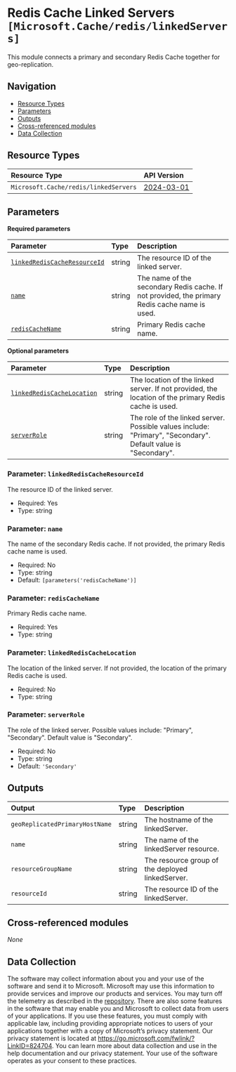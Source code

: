 # Redis Cache Linked Servers `[Microsoft.Cache/redis/linkedServers]`

This module connects a primary and secondary Redis Cache together for geo-replication.

## Navigation

- [Resource Types](#Resource-Types)
- [Parameters](#Parameters)
- [Outputs](#Outputs)
- [Cross-referenced modules](#Cross-referenced-modules)
- [Data Collection](#Data-Collection)

## Resource Types

| Resource Type | API Version |
| :-- | :-- |
| `Microsoft.Cache/redis/linkedServers` | [2024-03-01](https://learn.microsoft.com/en-us/azure/templates/Microsoft.Cache/redis/linkedServers) |

## Parameters

**Required parameters**

| Parameter | Type | Description |
| :-- | :-- | :-- |
| [`linkedRedisCacheResourceId`](#parameter-linkedrediscacheresourceid) | string | The resource ID of the linked server. |
| [`name`](#parameter-name) | string | The name of the secondary Redis cache. If not provided, the primary Redis cache name is used. |
| [`redisCacheName`](#parameter-rediscachename) | string | Primary Redis cache name. |

**Optional parameters**

| Parameter | Type | Description |
| :-- | :-- | :-- |
| [`linkedRedisCacheLocation`](#parameter-linkedrediscachelocation) | string | The location of the linked server. If not provided, the location of the primary Redis cache is used. |
| [`serverRole`](#parameter-serverrole) | string | The role of the linked server. Possible values include: "Primary", "Secondary". Default value is "Secondary". |

### Parameter: `linkedRedisCacheResourceId`

The resource ID of the linked server.

- Required: Yes
- Type: string

### Parameter: `name`

The name of the secondary Redis cache. If not provided, the primary Redis cache name is used.

- Required: No
- Type: string
- Default: `[parameters('redisCacheName')]`

### Parameter: `redisCacheName`

Primary Redis cache name.

- Required: Yes
- Type: string

### Parameter: `linkedRedisCacheLocation`

The location of the linked server. If not provided, the location of the primary Redis cache is used.

- Required: No
- Type: string

### Parameter: `serverRole`

The role of the linked server. Possible values include: "Primary", "Secondary". Default value is "Secondary".

- Required: No
- Type: string
- Default: `'Secondary'`


## Outputs

| Output | Type | Description |
| :-- | :-- | :-- |
| `geoReplicatedPrimaryHostName` | string | The hostname of the linkedServer. |
| `name` | string | The name of the linkedServer resource. |
| `resourceGroupName` | string | The resource group of the deployed linkedServer. |
| `resourceId` | string | The resource ID of the linkedServer. |

## Cross-referenced modules

_None_

## Data Collection

The software may collect information about you and your use of the software and send it to Microsoft. Microsoft may use this information to provide services and improve our products and services. You may turn off the telemetry as described in the [repository](https://aka.ms/avm/telemetry). There are also some features in the software that may enable you and Microsoft to collect data from users of your applications. If you use these features, you must comply with applicable law, including providing appropriate notices to users of your applications together with a copy of Microsoft’s privacy statement. Our privacy statement is located at <https://go.microsoft.com/fwlink/?LinkID=824704>. You can learn more about data collection and use in the help documentation and our privacy statement. Your use of the software operates as your consent to these practices.
